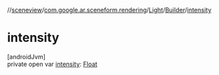 //[sceneview](../../../../index.md)/[com.google.ar.sceneform.rendering](../../index.md)/[Light](../index.md)/[Builder](index.md)/[intensity](intensity.md)

# intensity

[androidJvm]\
private open var [intensity](intensity.md): [Float](https://kotlinlang.org/api/latest/jvm/stdlib/kotlin/-float/index.html)
